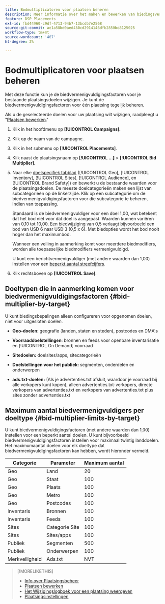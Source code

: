 ```yaml
---
title: Bodmultiplicatoren voor plaatsen beheren
description: Meer informatie over het maken en bewerken van biedingsvermenigvuldigers voor opgegeven plaatsingsdoelen.
feature: DSP Placements
exl-id: fbd44960-c9df-4713-94b7-13bcdb7e2568
source-git-commit: ae1a58bd0aed430cd2914146dfb2850bc8125025
workflow-type: tm+mt
source-wordcount: '407'
ht-degree: 2%

---
```


# Bodmultiplicatoren voor plaatsen beheren

Met deze functie kun je de biedvermenigvuldigingsfactoren voor je bestaande plaatsingsdoelen wijzigen. Je kunt de biedvermenigvuldigingsfactoren voor één plaatsing tegelijk beheren.<!-- remove that line once we can edit multiple -->

Als u de geselecteerde doelen voor uw plaatsing wilt wijzigen, raadpleegt u &quot;[Plaatsen bewerken](/help/dsp/campaign-management/placements/placement-edit.md).&quot;

<!-- 
## Manage the Bid Multipliers for a Single Placement
-->

1. Klik in het hoofdmenu op **[!UICONTROL Campaigns]**.

1. Klik op de naam van de campagne.

1. Klik in het submenu op **[!UICONTROL Placements]**.

1. Klik naast de plaatsingsnaam op  **[!UICONTROL ...]** > **[!UICONTROL Bid Multiplier]**.

1. Naar elke [doelspecifiek tabblad](#bid-multiplier-by-target) ([!UICONTROL Geo], [!UICONTROL Inventory], [!UICONTROL Sites], [!UICONTROL Audience], en [!UICONTROL Brand Safety]) en bewerkt u de bestaande waarden voor de plaatsingsdoelen. De meeste doelcategorieën maken een lijst van subcategorieën op de linkerzijde. Klik op een subcategorie om de biedvermenigvuldigingsfactoren voor die subcategorie te beheren, indien van toepassing.

   Standaard is de biedvermenigvuldiger voor een doel 1,00, wat betekent dat het bod niet voor dat doel is aangepast. Waarden kunnen variëren van 0,10 tot 10,00. Een biedwijziging van 0,5 verlaagt bijvoorbeeld een bod van USD 6 naar USD 3 (0,5 x 6). Met biedopties wordt het bod nooit hoger dan het maximumbod.

   Wanneer een veiling in aanmerking komt voor meerdere biedmodifiers, worden alle toepasselijke biedmodifiers vermenigvuldigd.

   U kunt een berichtvermenigvuldiger (met andere waarden dan 1,00) instellen voor een [beperkt aantal streefcijfers](#bid-multiplier-limits-by-target).

1. Klik rechtsboven op **[!UICONTROL Save]**.

## Doeltypen die in aanmerking komen voor biedvermenigvuldigingsfactoren {#bid-multiplier-by-target}

U kunt biedingsbepalingen alleen configureren voor opgenomen doelen, niet voor uitgesloten doelen.

* **Geo-doelen**: geografie (landen, staten en steden), postcodes en DMA&#39;s

* **Voorraaddoelstellingen**: bronnen en feeds voor openbare inventarisatie en [!UICONTROL On Demand] voorraad

* **Sitedoelen:** doelsites/apps, sitecategorieën

* **Doelstellingen voor het publiek:** segmenten, onderdelen en onderwerpen

* **ads.txt-doelen:** (Als je advertenties.txt afsluit, waardoor je voorraad bij alle verkopers kunt kopen), alleen advertenties.txt-verkopers, directe verkopers van advertenties.txt en verkopers van advertenties.txt plus sites zonder advertenties.txt <!-- bid multipliers for the different subsets of inventory; not available when the placement targets only one subset -->

## Maximum aantal biedvermenigvuldigers per doeltype {#bid-multiplier-limits-by-target}

U kunt biedvermenigvuldigingsfactoren (met andere waarden dan 1,00) instellen voor een beperkt aantal doelen. U kunt bijvoorbeeld biedvermenigvuldigingsfactoren instellen voor maximaal twintig landdoelen. Het maximumaantal doelen voor elk doeltype dat biedvermenigvuldigingsfactoren kan hebben, wordt hieronder vermeld.

| Categorie | Parameter | Maximum aantal |
| -------- | --------- | ----- |
| Geo | Land | 20 |
| Geo | Staat | 100 |
| Geo | Plaats | 100 |
| Geo | Metro | 100 |
| Geo | Postcodes | 100 |
| Inventaris | Bronnen | 100 |
| Inventaris | Feeds | 100 |
| Sites | Categorie Site | 100 |
| Sites | Sites/apps | 100 |
| Publiek | Segmenten | 500 |
| Publiek | Onderwerpen | 100 |
| Merkveiligheid | Ads.txt | NVT |

>[!MORELIKETHIS]
>
>* [Info over Plaatsingsbeheer](placement-about.md)
>* [Plaatsen bewerken](placement-edit.md)
>* [Het Wijzigingslogboek voor een plaatsing weergeven](placement-change-log.md)
>* [Plaatsingsinstellingen](placement-settings.md)
